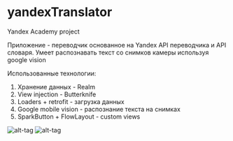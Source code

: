 # yandexTranslator
Yandex Academy project

Приложение - переводчик основанное на Yandex API переводчика и API словаря.
Умеет распознавать текст со снимков камеры используя google vision

Использованные технологии:
1) Хранение данных - Realm
2) View injection - Butterknife
3) Loaders + retrofit - загрузка данных
4) Google mobile vision - распознание текста на снимках
5) SparkButton + FlowLayout - custom views

![alt-tag](https://cloud.githubusercontent.com/assets/14185390/25340122/303633fe-291e-11e7-9ae0-651472db7222.jpg)
![alt-tag](https://cloud.githubusercontent.com/assets/14185390/25340127/314f831c-291e-11e7-82c3-e107e6a4d35e.jpg)
